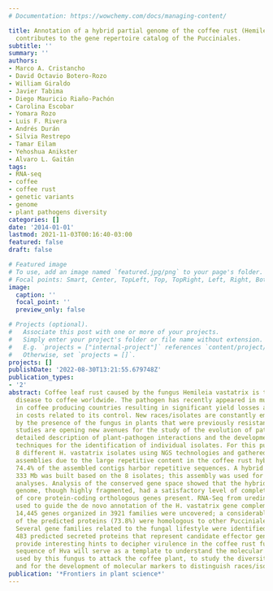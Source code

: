```yaml
---
# Documentation: https://wowchemy.com/docs/managing-content/

title: Annotation of a hybrid partial genome of the coffee rust (Hemileia vastatrix)
  contributes to the gene repertoire catalog of the Pucciniales.
subtitle: ''
summary: ''
authors:
- Marco A. Cristancho
- David Octavio Botero-Rozo
- William Giraldo
- Javier Tabima
- Diego Mauricio Riaño-Pachón
- Carolina Escobar
- Yomara Rozo
- Luis F. Rivera
- Andrés Durán
- Silvia Restrepo
- Tamar Eilam
- Yehoshua Anikster
- Alvaro L. Gaitán
tags:
- RNA-seq
- coffee
- coffee rust
- genetic variants
- genome
- plant pathogens diversity
categories: []
date: '2014-01-01'
lastmod: 2021-11-03T00:16:40-03:00
featured: false
draft: false

# Featured image
# To use, add an image named `featured.jpg/png` to your page's folder.
# Focal points: Smart, Center, TopLeft, Top, TopRight, Left, Right, BottomLeft, Bottom, BottomRight.
image:
  caption: ''
  focal_point: ''
  preview_only: false

# Projects (optional).
#   Associate this post with one or more of your projects.
#   Simply enter your project's folder or file name without extension.
#   E.g. `projects = ["internal-project"]` references `content/project/deep-learning/index.md`.
#   Otherwise, set `projects = []`.
projects: []
publishDate: '2022-08-30T13:21:55.679748Z'
publication_types:
- '2'
abstract: Coffee leaf rust caused by the fungus Hemileia vastatrix is the most damaging
  disease to coffee worldwide. The pathogen has recently appeared in multiple outbreaks
  in coffee producing countries resulting in significant yield losses and increases
  in costs related to its control. New races/isolates are constantly emerging as evidenced
  by the presence of the fungus in plants that were previously resistant. Genomic
  studies are opening new avenues for the study of the evolution of pathogens, the
  detailed description of plant-pathogen interactions and the development of molecular
  techniques for the identification of individual isolates. For this purpose we sequenced
  8 different H. vastatrix isolates using NGS technologies and gathered partial genome
  assemblies due to the large repetitive content in the coffee rust hybrid genome;
  74.4% of the assembled contigs harbor repetitive sequences. A hybrid assembly of
  333 Mb was built based on the 8 isolates; this assembly was used for subsequent
  analyses. Analysis of the conserved gene space showed that the hybrid H. vastatrix
  genome, though highly fragmented, had a satisfactory level of completion with 91.94%
  of core protein-coding orthologous genes present. RNA-Seq from urediniospores was
  used to guide the de novo annotation of the H. vastatrix gene complement. In total,
  14,445 genes organized in 3921 families were uncovered; a considerable proportion
  of the predicted proteins (73.8%) were homologous to other Pucciniales species genomes.
  Several gene families related to the fungal lifestyle were identified, particularly
  483 predicted secreted proteins that represent candidate effector genes and will
  provide interesting hints to decipher virulence in the coffee rust fungus. The genome
  sequence of Hva will serve as a template to understand the molecular mechanisms
  used by this fungus to attack the coffee plant, to study the diversity of this species
  and for the development of molecular markers to distinguish races/isolates.
publication: '*Frontiers in plant science*'
---
```

